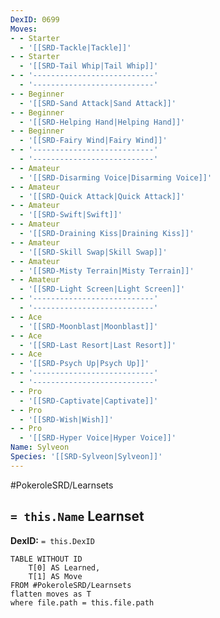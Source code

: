 ```yaml
---
DexID: 0699
Moves:
- - Starter
  - '[[SRD-Tackle|Tackle]]'
- - Starter
  - '[[SRD-Tail Whip|Tail Whip]]'
- - '---------------------------'
  - '---------------------------'
- - Beginner
  - '[[SRD-Sand Attack|Sand Attack]]'
- - Beginner
  - '[[SRD-Helping Hand|Helping Hand]]'
- - Beginner
  - '[[SRD-Fairy Wind|Fairy Wind]]'
- - '---------------------------'
  - '---------------------------'
- - Amateur
  - '[[SRD-Disarming Voice|Disarming Voice]]'
- - Amateur
  - '[[SRD-Quick Attack|Quick Attack]]'
- - Amateur
  - '[[SRD-Swift|Swift]]'
- - Amateur
  - '[[SRD-Draining Kiss|Draining Kiss]]'
- - Amateur
  - '[[SRD-Skill Swap|Skill Swap]]'
- - Amateur
  - '[[SRD-Misty Terrain|Misty Terrain]]'
- - Amateur
  - '[[SRD-Light Screen|Light Screen]]'
- - '---------------------------'
  - '---------------------------'
- - Ace
  - '[[SRD-Moonblast|Moonblast]]'
- - Ace
  - '[[SRD-Last Resort|Last Resort]]'
- - Ace
  - '[[SRD-Psych Up|Psych Up]]'
- - '---------------------------'
  - '---------------------------'
- - Pro
  - '[[SRD-Captivate|Captivate]]'
- - Pro
  - '[[SRD-Wish|Wish]]'
- - Pro
  - '[[SRD-Hyper Voice|Hyper Voice]]'
Name: Sylveon
Species: '[[SRD-Sylveon|Sylveon]]'
---
```


#PokeroleSRD/Learnsets

## `= this.Name` Learnset

**DexID:** `= this.DexID`

```dataview
TABLE WITHOUT ID
    T[0] AS Learned,
    T[1] AS Move
FROM #PokeroleSRD/Learnsets
flatten moves as T
where file.path = this.file.path
```
